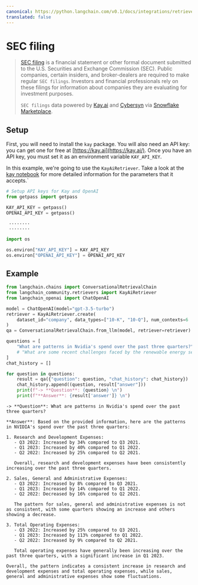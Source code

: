 ```yaml
---
canonical: https://python.langchain.com/v0.1/docs/integrations/retrievers/sec_filings
translated: false
---
```


# SEC filing

>[SEC filing](https://www.sec.gov/edgar) is a financial statement or other formal document submitted to the U.S. Securities and Exchange Commission (SEC). Public companies, certain insiders, and broker-dealers are required to make regular `SEC filings`. Investors and financial professionals rely on these filings for information about companies they are evaluating for investment purposes.
>
>`SEC filings` data powered by [Kay.ai](https://kay.ai) and [Cybersyn](https://www.cybersyn.com/) via [Snowflake Marketplace](https://app.snowflake.com/marketplace/providers/GZTSZAS2KCS/Cybersyn%2C%20Inc).

## Setup

First, you will need to install the `kay` package. You will also need an API key: you can get one for free at [https://kay.ai](https://kay.ai/). Once you have an API key, you must set it as an environment variable `KAY_API_KEY`.

In this example, we're going to use the `KayAiRetriever`. Take a look at the [kay notebook](/docs/integrations/retrievers/kay) for more detailed information for the parameters that it accepts.`

```python
# Setup API keys for Kay and OpenAI
from getpass import getpass

KAY_API_KEY = getpass()
OPENAI_API_KEY = getpass()
```

```output
 ········
 ········
```

```python
import os

os.environ["KAY_API_KEY"] = KAY_API_KEY
os.environ["OPENAI_API_KEY"] = OPENAI_API_KEY
```

## Example

```python
from langchain.chains import ConversationalRetrievalChain
from langchain_community.retrievers import KayAiRetriever
from langchain_openai import ChatOpenAI

model = ChatOpenAI(model="gpt-3.5-turbo")
retriever = KayAiRetriever.create(
    dataset_id="company", data_types=["10-K", "10-Q"], num_contexts=6
)
qa = ConversationalRetrievalChain.from_llm(model, retriever=retriever)
```

```python
questions = [
    "What are patterns in Nvidia's spend over the past three quarters?",
    # "What are some recent challenges faced by the renewable energy sector?",
]
chat_history = []

for question in questions:
    result = qa({"question": question, "chat_history": chat_history})
    chat_history.append((question, result["answer"]))
    print(f"-> **Question**: {question} \n")
    print(f"**Answer**: {result['answer']} \n")
```

```output
-> **Question**: What are patterns in Nvidia's spend over the past three quarters?

**Answer**: Based on the provided information, here are the patterns in NVIDIA's spend over the past three quarters:

1. Research and Development Expenses:
   - Q3 2022: Increased by 34% compared to Q3 2021.
   - Q1 2023: Increased by 40% compared to Q1 2022.
   - Q2 2022: Increased by 25% compared to Q2 2021.

   Overall, research and development expenses have been consistently increasing over the past three quarters.

2. Sales, General and Administrative Expenses:
   - Q3 2022: Increased by 8% compared to Q3 2021.
   - Q1 2023: Increased by 14% compared to Q1 2022.
   - Q2 2022: Decreased by 16% compared to Q2 2021.

   The pattern for sales, general and administrative expenses is not as consistent, with some quarters showing an increase and others showing a decrease.

3. Total Operating Expenses:
   - Q3 2022: Increased by 25% compared to Q3 2021.
   - Q1 2023: Increased by 113% compared to Q1 2022.
   - Q2 2022: Increased by 9% compared to Q2 2021.

   Total operating expenses have generally been increasing over the past three quarters, with a significant increase in Q1 2023.

Overall, the pattern indicates a consistent increase in research and development expenses and total operating expenses, while sales, general and administrative expenses show some fluctuations.
```